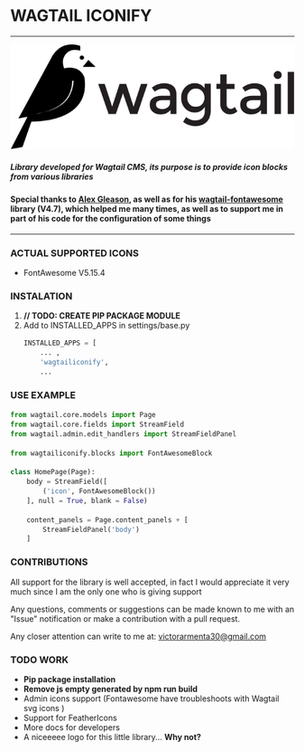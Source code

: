 # WAGTAIL ICONIFY
---
![Wagtail](/wagtail.svg)

##### Library developed for **Wagtail CMS**, its purpose is to provide icon blocks from various libraries

#### **Special thanks to [Alex Gleason](https://github.com/alexgleason), as well as for his [wagtail-fontawesome](https://github.com/alexgleason/wagtailfontawesome) library (V4.7), which helped me many times, as well as to support me in part of his code for the configuration of some things**

---

### ACTUAL SUPPORTED ICONS

- FontAwesome V5.15.4

### **INSTALATION**

1. **// TODO: CREATE PIP PACKAGE MODULE**
2. Add to INSTALLED_APPS in settings/base.py
    ```python
    INSTALLED_APPS = [
        ... ,
        'wagtailiconify',
        ...
    ```

### **USE EXAMPLE**

```python
from wagtail.core.models import Page
from wagtail.core.fields import StreamField
from wagtail.admin.edit_handlers import StreamFieldPanel

from wagtailiconify.blocks import FontAwesomeBlock

class HomePage(Page):
    body = StreamField([
        ('icon', FontAwesomeBlock())
    ], null = True, blank = False)

    content_panels = Page.content_panels + [
        StreamFieldPanel('body')
    ]
```

### **CONTRIBUTIONS**

All support for the library is well accepted, in fact I would appreciate it very much since I am the only one who is giving support

Any questions, comments or suggestions can be made known to me with an "Issue" notification or make a contribution with a pull request.

Any closer attention can write to me at: victorarmenta30@gmail.com

### **TODO WORK**
- **Pip package installation**
- **Remove js empty generated by npm run build**
- Admin icons support (Fontawesome have troubleshoots with Wagtail svg icons )
- Support for FeatherIcons
- More docs for developers
- A niceeeee logo for this little library... **Why not?**